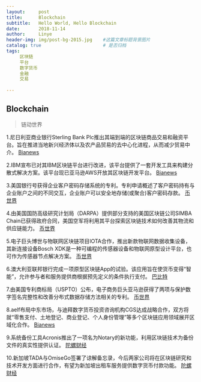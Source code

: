 ```yaml
---
layout:     post
title:      Blockchain
subtitle:   Hello World, Hello Blockchain
date:       2018-11-14 
author:     Linye 
header-img: img/post-bg-2015.jpg 	#这篇文章标题背景图片
catalog: true 						# 是否归档
tags:	
     区块链
     平台
     数字货币
     金融
     交易
    
---
```


## Blockchain
>链动世界

1.尼日利亚商业银行Sterling Bank Plc推出其端到端的区块链商品交易和融资平台。旨在推进当地新兴经济体以及农产品贸易的去中心化进程，从而减少贸易中介。 [Bianews](https://www.bianews.com/news/flash?id=24567)

2.IBM宣布已对其IBM区块链平台进行改进，该平台提供了一套开发工具来构建分散式解决方案。该平台现已亚马逊AWS开放其区块链开发平台。 [Bianews](https://www.bianews.com/news/flash?id=24533)

3.美国银行号获得企业客户密码存储系统的专利。专利申请概述了客户密码持有与企业账户之间的不同交互，企业账户可以安全地存储(或聚合)客户密码存款。 [币世界](https://www.bishijie.com/kuaixun_154560)

4.由美国国防高级研究计划局（DARPA）提供部分支持的美国区块链公司SIMBA Chain已获得政府合同，美国空军将利用其平台探索区块链技术如何改善其物流和供应链能力。 [币世界](https://www.bishijie.com/kuaixun_153854)

5.电子巨头博世与物联网区块链项目IOTA合作，推出新款物联网数据收集设备，其新连接设备Bosch XDK是一种可编程的传感器设备和物联网原型设计平台，也可作为传感器节点解决方案。 [币世界](https://www.bishijie.com/kuaixun_153768)

6.澳大利亚联邦银行完成一项原型区块链App的试验。该应用旨在使货币变得“智能”，允许参与者和服务提供商根据预先定义的条件执行支付。 [巴比特](https://www.8btc.com/article/309047)

7.由美国专利商标局（USPTO）公布，电子商务巨头亚马逊获得了两项与保护数字签名完整性和改善分布式数据存储方法相关的专利。 [币世界](https://www.bishijie.com/kuaixun_153764)

8.aelf布局中东市场，与迪拜数字货币投资咨询机构CGS达成战略合作，双方将就“零售支付、土地登记、商业登记、个人身份管理”等多个区块链应用领域展开区域化合作。 [Bianews](https://www.bianews.com/news/flash?id=24569)

9.系统备份工具Acronis推出了一项名为Notary的新功能，利用区块链技术为备份文件的真实性提供认证。 [陀螺财经](https://www.tuoluocaijing.cn/kuaixun/detail-33742.html)

10.新加坡TADA与OmiseGo签署了谅解备忘录，今后两家公司将在区块链研究和技术开发方面进行合作，有望为新加坡出租车服务提供数字货币付款功能。 [陀螺财经](https://www.tuoluocaijing.cn/kuaixun/detail-33712.html)
